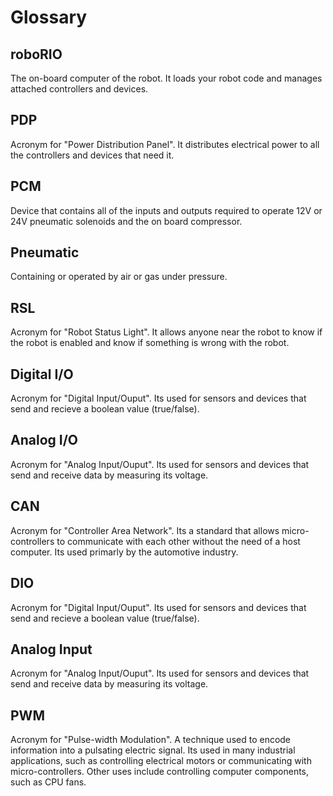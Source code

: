 # Glossary

## roboRIO

The on-board computer of the robot. It loads your robot code and manages attached controllers and devices. 

## PDP

Acronym for "Power Distribution Panel". It distributes electrical power to all the controllers and devices that need it.

## PCM

Device that contains all of the inputs and outputs required to operate 12V or 24V pneumatic solenoids and the on board compressor.

## Pneumatic

Containing or operated by air or gas under pressure.

## RSL

Acronym for "Robot Status Light". It allows anyone near the robot to know if the robot is enabled and know if something is wrong with the robot.

## Digital I/O

Acronym for "Digital Input/Ouput". Its used for sensors and devices that send and recieve a boolean value (true/false).

## Analog I/O

Acronym for "Analog Input/Ouput". Its used for sensors and devices that send and receive data by measuring its voltage.

## CAN

Acronym for "Controller Area Network". Its a standard that allows micro-controllers to communicate with each other without the need of a host computer. Its used primarly by the automotive industry.

## DIO

Acronym for "Digital Input/Ouput". Its used for sensors and devices that send and recieve a boolean value (true/false).

## Analog Input

Acronym for "Analog Input/Ouput". Its used for sensors and devices that send and receive data by measuring its voltage.

## PWM

Acronym for "Pulse-width Modulation". A technique used to encode information into a pulsating electric signal. Its used in many industrial applications, such as controlling electrical motors or communicating with micro-controllers. Other uses include controlling computer components, such as CPU fans.
